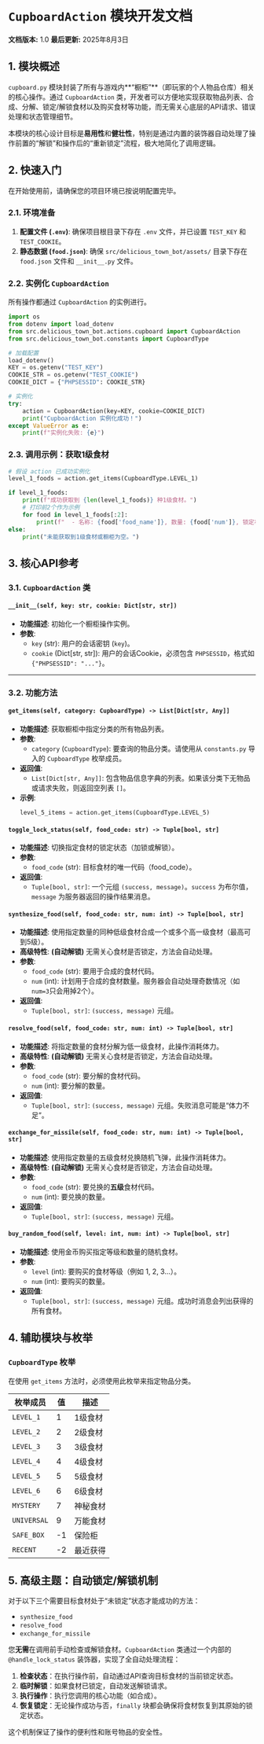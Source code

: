 # `CupboardAction` 模块开发文档

**文档版本:** 1.0
**最后更新:** 2025年8月3日

## 1. 模块概述

`cupboard.py` 模块封装了所有与游戏内**“橱柜”**（即玩家的个人物品仓库）相关的核心操作。通过 `CupboardAction` 类，开发者可以方便地实现获取物品列表、合成、分解、锁定/解锁食材以及购买食材等功能，而无需关心底层的API请求、错误处理和状态管理细节。

本模块的核心设计目标是**易用性**和**健壮性**，特别是通过内置的装饰器自动处理了操作前置的“解锁”和操作后的“重新锁定”流程，极大地简化了调用逻辑。

## 2. 快速入门

在开始使用前，请确保您的项目环境已按说明配置完毕。

### 2.1. 环境准备

1.  **配置文件 (`.env`)**: 确保项目根目录下存在 `.env` 文件，并已设置 `TEST_KEY` 和 `TEST_COOKIE`。
2.  **静态数据 (`food.json`)**: 确保 `src/delicious_town_bot/assets/` 目录下存在 `food.json` 文件和 `__init__.py` 文件。

### 2.2. 实例化 `CupboardAction`

所有操作都通过 `CupboardAction` 的实例进行。

```python
import os
from dotenv import load_dotenv
from src.delicious_town_bot.actions.cupboard import CupboardAction
from src.delicious_town_bot.constants import CupboardType

# 加载配置
load_dotenv()
KEY = os.getenv("TEST_KEY")
COOKIE_STR = os.getenv("TEST_COOKIE")
COOKIE_DICT = {"PHPSESSID": COOKIE_STR}

# 实例化
try:
    action = CupboardAction(key=KEY, cookie=COOKIE_DICT)
    print("CupboardAction 实例化成功！")
except ValueError as e:
    print(f"实例化失败: {e}")
```

### 2.3. 调用示例：获取1级食材

```python
# 假设 action 已成功实例化
level_1_foods = action.get_items(CupboardType.LEVEL_1)

if level_1_foods:
    print(f"成功获取到 {len(level_1_foods)} 种1级食材。")
    # 打印前2个作为示例
    for food in level_1_foods[:2]:
        print(f"  - 名称: {food['food_name']}, 数量: {food['num']}, 锁定状态: {food['is_lock']}")
else:
    print("未能获取到1级食材或橱柜为空。")
```

## 3. 核心API参考

### 3.1. `CupboardAction` 类

#### `__init__(self, key: str, cookie: Dict[str, str])`
* **功能描述**: 初始化一个橱柜操作实例。
* **参数**:
    * `key` (str): 用户的会话密钥 (`key`)。
    * `cookie` (Dict[str, str]): 用户的会话Cookie，必须包含 `PHPSESSID`，格式如 `{"PHPSESSID": "..."}`。

---

### 3.2. 功能方法

#### `get_items(self, category: CupboardType) -> List[Dict[str, Any]]`
* **功能描述**: 获取橱柜中指定分类的所有物品列表。
* **参数**:
    * `category` (`CupboardType`): 要查询的物品分类。请使用从 `constants.py` 导入的 `CupboardType` 枚举成员。
* **返回值**:
    * `List[Dict[str, Any]]`: 包含物品信息字典的列表。如果该分类下无物品或请求失败，则返回空列表 `[]`。
* **示例**:
    ```python
    level_5_items = action.get_items(CupboardType.LEVEL_5)
    ```

#### `toggle_lock_status(self, food_code: str) -> Tuple[bool, str]`
* **功能描述**: 切换指定食材的锁定状态（加锁或解锁）。
* **参数**:
    * `food_code` (str): 目标食材的唯一代码（food\_code）。
* **返回值**:
    * `Tuple[bool, str]`: 一个元组 `(success, message)`。`success` 为布尔值，`message` 为服务器返回的操作结果消息。

#### `synthesize_food(self, food_code: str, num: int) -> Tuple[bool, str]`
* **功能描述**: 使用指定数量的同种低级食材合成一个或多个高一级食材（最高可到5级）。
* **高级特性**: **(自动解锁)** 无需关心食材是否锁定，方法会自动处理。
* **参数**:
    * `food_code` (str): 要用于合成的食材代码。
    * `num` (int): 计划用于合成的食材数量。服务器会自动处理奇数情况（如`num=3`只会用掉2个）。
* **返回值**:
    * `Tuple[bool, str]`: `(success, message)` 元组。

#### `resolve_food(self, food_code: str, num: int) -> Tuple[bool, str]`
* **功能描述**: 将指定数量的食材分解为低一级食材，此操作消耗体力。
* **高级特性**: **(自动解锁)** 无需关心食材是否锁定，方法会自动处理。
* **参数**:
    * `food_code` (str): 要分解的食材代码。
    * `num` (int): 要分解的数量。
* **返回值**:
    * `Tuple[bool, str]`: `(success, message)` 元组。失败消息可能是“体力不足”。

#### `exchange_for_missile(self, food_code: str, num: int) -> Tuple[bool, str]`
* **功能描述**: 使用指定数量的五级食材兑换随机飞弹，此操作消耗体力。
* **高级特性**: **(自动解锁)** 无需关心食材是否锁定，方法会自动处理。
* **参数**:
    * `food_code` (str): 要兑换的**五级**食材代码。
    * `num` (int): 要兑换的数量。
* **返回值**:
    * `Tuple[bool, str]`: `(success, message)` 元组。

#### `buy_random_food(self, level: int, num: int) -> Tuple[bool, str]`
* **功能描述**: 使用金币购买指定等级和数量的随机食材。
* **参数**:
    * `level` (int): 要购买的食材等级（例如 1, 2, 3...）。
    * `num` (int): 要购买的数量。
* **返回值**:
    * `Tuple[bool, str]`: `(success, message)` 元组。成功时消息会列出获得的所有食材。

## 4. 辅助模块与枚举

### `CupboardType` 枚举

在使用 `get_items` 方法时，必须使用此枚举来指定物品分类。

| 枚举成员        | 值   | 描述       |
| --------------- | ---- | ---------- |
| `LEVEL_1`       | 1    | 1级食材    |
| `LEVEL_2`       | 2    | 2级食材    |
| `LEVEL_3`       | 3    | 3级食材    |
| `LEVEL_4`       | 4    | 4级食材    |
| `LEVEL_5`       | 5    | 5级食材    |
| `LEVEL_6`       | 6    | 6级食材    |
| `MYSTERY`       | 7    | 神秘食材   |
| `UNIVERSAL`     | 9    | 万能食材   |
| `SAFE_BOX`      | -1   | 保险柜     |
| `RECENT`        | -2   | 最近获得   |

## 5. 高级主题：自动锁定/解锁机制

对于以下三个需要目标食材处于“未锁定”状态才能成功的方法：
* `synthesize_food`
* `resolve_food`
* `exchange_for_missile`

您**无需**在调用前手动检查或解锁食材。`CupboardAction` 类通过一个内部的 `@handle_lock_status` 装饰器，实现了全自动处理流程：
1.  **检查状态**：在执行操作前，自动通过API查询目标食材的当前锁定状态。
2.  **临时解锁**：如果食材已锁定，自动发送解锁请求。
3.  **执行操作**：执行您调用的核心功能（如合成）。
4.  **恢复锁定**：无论操作成功与否，`finally` 块都会确保将食材恢复到其原始的锁定状态。

这个机制保证了操作的便利性和账号物品的安全性。